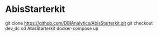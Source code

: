 # AbisStarterkit
git clone https://github.com/DBIAnalytics/AbisStarterkit.git
git checkout dev_dc
cd AbisStarterkit
docker-compose up
